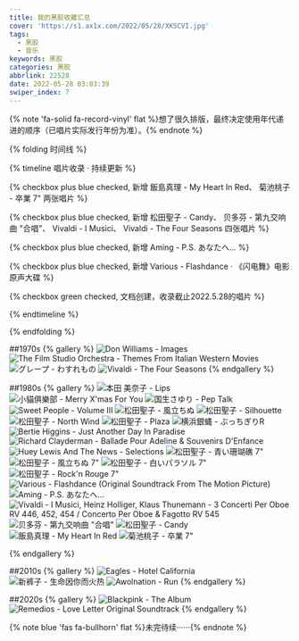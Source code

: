 ```yaml
---
title: 我的黑胶收藏汇总
cover: 'https://s1.ax1x.com/2022/05/28/XKSCVI.jpg'
tags:
  - 黑胶
  - 音乐
keywords: 黑胶
categories: 黑胶
abbrlink: 22528
date: 2022-05-28 03:03:39
swiper_index: 7
---
```


{% note 'fa-solid fa-record-vinyl' flat %}想了很久排版，最终决定使用年代递进的顺序（已唱片实际发行年份为准）。{% endnote %}

{% folding 时间线 %}

{% timeline 唱片收录 · 持续更新 %}
<!-- timeline 2022.9.18 -->
{% checkbox plus blue checked, 新增 飯島真理 - My Heart In Red、 菊池桃子 - 卒業 7" 两张唱片 %}
<!-- endtimeline -->

<!-- timeline 2022.6.23 -->
{% checkbox plus blue checked, 新增 松田聖子 - Candy、 贝多芬 - 第九交响曲 "合唱"、 Vivaldi - I Musici、 Vivaldi - The Four Seasons 四张唱片 %}
<!-- endtimeline -->

<!-- timeline 2022.6.8 -->
{% checkbox plus blue checked, 新增 Aming - P.S. あなたへ...  %}
<!-- endtimeline -->

<!-- timeline 2022.5.30 -->
{% checkbox plus blue checked, 新增 Various - Flashdance · 《闪电舞》电影原声大碟  %}
<!-- endtimeline -->

<!-- timeline 2022.5.28 -->
{% checkbox green checked, 文档创建，收录截止2022.5.28的唱片 %}
<!-- endtimeline -->
{% endtimeline %}

{% endfolding %}

##1970s
{% gallery %}
![Don Williams - Images](https://s1.ax1x.com/2022/05/28/XKVbC9.jpg)
![The Film Studio Orchestra - Themes From Italian Western Movies](https://s1.ax1x.com/2022/05/28/XKVq3R.jpg)
![グレープ - わすれもの](https://s1.ax1x.com/2022/05/28/XK0cef.jpg)
![Vivaldi - The Four Seasons](https://s1.ax1x.com/2022/06/23/jPVXIs.jpg)
{% endgallery %}

##1980s
{% gallery %}
![本田 美奈子 - Lips](https://s1.ax1x.com/2022/05/28/XK0NdO.jpg)
![小貓俱樂部 - Merry X'mas For You](https://s1.ax1x.com/2022/05/28/XK0JL6.jpg)
![国生さゆり - Pep Talk](https://s1.ax1x.com/2022/05/25/XiRr26.jpg)
![Sweet People - Volume Ⅲ](https://s1.ax1x.com/2022/05/28/XK0teK.jpg)
![松田聖子 - 風立ちぬ](https://s1.ax1x.com/2022/05/28/XK0dFe.jpg)
![松田聖子 - Silhouette](https://s1.ax1x.com/2022/05/28/XK0syt.jpg)
![松田聖子 - North Wind](https://s1.ax1x.com/2022/05/28/XK00Wd.jpg)
![松田聖子 - Plaza](https://s1.ax1x.com/2022/05/28/XK02TS.jpg)
![横浜銀蝿 - ぶっちぎりR](https://s1.ax1x.com/2022/05/28/XK08Q1.jpg)
![Bertie Higgins - Just Another Day In Paradise](https://s1.ax1x.com/2022/05/28/XK0UoD.jpg)
![Richard Clayderman - Ballade Pour Adeline & Souvenirs D'Enfance](https://s1.ax1x.com/2022/05/28/XK0gw8.jpg)
![Huey Lewis And The News - Selections](https://s1.ax1x.com/2022/05/28/XK0Gsx.jpg)
![松田聖子 - 青い珊瑚礁 7"](https://s1.ax1x.com/2022/05/28/XK0wJH.jpg)
![松田聖子 - 風立ちぬ 7"](https://s1.ax1x.com/2022/05/28/XK0DSA.jpg)
![松田聖子 - 白いパラソル 7"](https://s1.ax1x.com/2022/05/28/XK0rQI.jpg)
![松田聖子 - Rock'n Rouge 7"](https://s1.ax1x.com/2022/05/28/XK0WFg.jpg)
![Various - Flashdance (Original Soundtrack From The Motion Picture)](https://s1.ax1x.com/2022/05/31/X3Ngdf.jpg)
![Aming - P.S. あなたへ...](https://s1.ax1x.com/2022/06/08/XrvZ7Q.jpg)
![Vivaldi - I Musici, Heinz Holliger, Klaus Thunemann - 3 Concerti Per Oboe RV 446, 452, 454 / Concerto Per Oboe & Fagotto RV 545](https://s1.ax1x.com/2022/06/23/jPVvin.jpg)
![贝多芬 - 第九交响曲 "合唱"](https://s1.ax1x.com/2022/06/23/jPVxGq.jpg)
![松田聖子 - Candy](https://s1.ax1x.com/2022/06/23/jPVzR0.jpg)
![飯島真理 - My Heart In Red](https://s1.ax1x.com/2022/09/18/xpz5pF.jpg)
![菊池桃子 - 卒業 7"](https://s1.ax1x.com/2022/09/18/xpzhfU.jpg)

{% endgallery %}

##2010s
{% gallery %}
![Eagles - Hotel California](https://s1.ax1x.com/2022/05/28/XKcbvQ.jpg)
![新裤子 - 生命因你而火热](https://s1.ax1x.com/2022/05/28/XK01zR.jpg)
![Awolnation - Run](https://s1.ax1x.com/2022/05/28/XKcODs.jpg)
{% endgallery %}

##2020s
{% gallery %}
![Blackpink - The Album](https://s1.ax1x.com/2022/05/28/XKcLuj.jpg)
![Remedios - Love Letter Original Soundtrack](https://s1.ax1x.com/2022/05/28/XKcHgg.jpg)
{% endgallery %}


{% note blue 'fas fa-bullhorn' flat %}未完待续······{% endnote %}